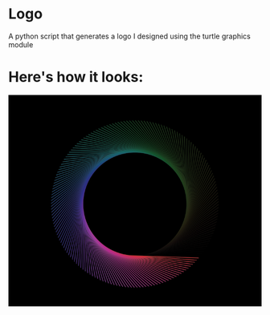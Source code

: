 # Logo
A python script that generates a logo I designed using the turtle graphics module

# Here's how it looks:
![alt text](https://github.com/sequeirayeslin/Logo/blob/main/colorfulVortex.png?raw=true)
